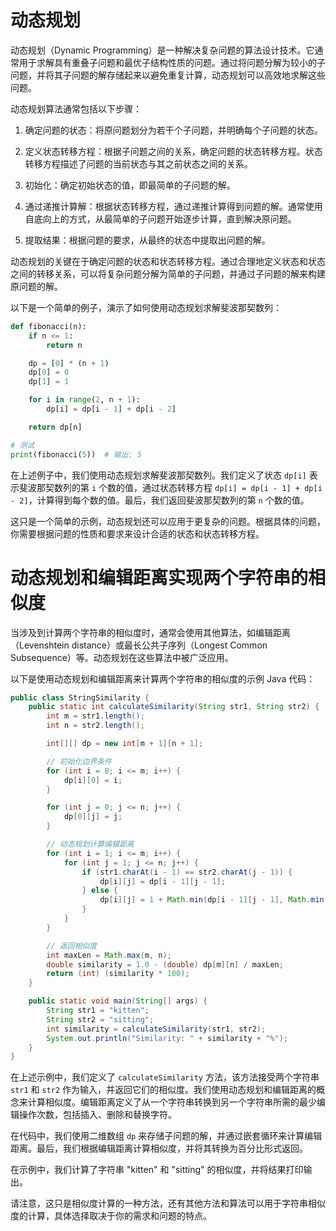 # 动态规划
动态规划（Dynamic Programming）是一种解决复杂问题的算法设计技术。它通常用于求解具有重叠子问题和最优子结构性质的问题。通过将问题分解为较小的子问题，并将其子问题的解存储起来以避免重复计算，动态规划可以高效地求解这些问题。

动态规划算法通常包括以下步骤：

1. 确定问题的状态：将原问题划分为若干个子问题，并明确每个子问题的状态。

2. 定义状态转移方程：根据子问题之间的关系，确定问题的状态转移方程。状态转移方程描述了问题的当前状态与其之前状态之间的关系。

3. 初始化：确定初始状态的值，即最简单的子问题的解。

4. 通过递推计算解：根据状态转移方程，通过递推计算得到问题的解。通常使用自底向上的方式，从最简单的子问题开始逐步计算，直到解决原问题。

5. 提取结果：根据问题的要求，从最终的状态中提取出问题的解。

动态规划的关键在于确定问题的状态和状态转移方程。通过合理地定义状态和状态之间的转移关系，可以将复杂问题分解为简单的子问题，并通过子问题的解来构建原问题的解。

以下是一个简单的例子，演示了如何使用动态规划求解斐波那契数列：

```python
def fibonacci(n):
    if n <= 1:
        return n

    dp = [0] * (n + 1)
    dp[0] = 0
    dp[1] = 1

    for i in range(2, n + 1):
        dp[i] = dp[i - 1] + dp[i - 2]

    return dp[n]

# 测试
print(fibonacci(5))  # 输出: 5
```

在上述例子中，我们使用动态规划求解斐波那契数列。我们定义了状态 `dp[i]` 表示斐波那契数列的第 `i` 个数的值，通过状态转移方程 `dp[i] = dp[i - 1] + dp[i - 2]`，计算得到每个数的值。最后，我们返回斐波那契数列的第 `n` 个数的值。

这只是一个简单的示例，动态规划还可以应用于更复杂的问题。根据具体的问题，你需要根据问题的性质和要求来设计合适的状态和状态转移方程。

# 动态规划和编辑距离实现两个字符串的相似度
当涉及到计算两个字符串的相似度时，通常会使用其他算法，如编辑距离（Levenshtein distance）或最长公共子序列（Longest Common Subsequence）等。动态规划在这些算法中被广泛应用。

以下是使用动态规划和编辑距离来计算两个字符串的相似度的示例 Java 代码：

```java
public class StringSimilarity {
    public static int calculateSimilarity(String str1, String str2) {
        int m = str1.length();
        int n = str2.length();

        int[][] dp = new int[m + 1][n + 1];

        // 初始化边界条件
        for (int i = 0; i <= m; i++) {
            dp[i][0] = i;
        }

        for (int j = 0; j <= n; j++) {
            dp[0][j] = j;
        }

        // 动态规划计算编辑距离
        for (int i = 1; i <= m; i++) {
            for (int j = 1; j <= n; j++) {
                if (str1.charAt(i - 1) == str2.charAt(j - 1)) {
                    dp[i][j] = dp[i - 1][j - 1];
                } else {
                    dp[i][j] = 1 + Math.min(dp[i - 1][j - 1], Math.min(dp[i][j - 1], dp[i - 1][j]));
                }
            }
        }

        // 返回相似度
        int maxLen = Math.max(m, n);
        double similarity = 1.0 - (double) dp[m][n] / maxLen;
        return (int) (similarity * 100);
    }

    public static void main(String[] args) {
        String str1 = "kitten";
        String str2 = "sitting";
        int similarity = calculateSimilarity(str1, str2);
        System.out.println("Similarity: " + similarity + "%");
    }
}
```

在上述示例中，我们定义了 `calculateSimilarity` 方法，该方法接受两个字符串 `str1` 和 `str2` 作为输入，并返回它们的相似度。我们使用动态规划和编辑距离的概念来计算相似度。编辑距离定义了从一个字符串转换到另一个字符串所需的最少编辑操作次数，包括插入、删除和替换字符。

在代码中，我们使用二维数组 `dp` 来存储子问题的解，并通过嵌套循环来计算编辑距离。最后，我们根据编辑距离计算相似度，并将其转换为百分比形式返回。

在示例中，我们计算了字符串 "kitten" 和 "sitting" 的相似度，并将结果打印输出。

请注意，这只是相似度计算的一种方法，还有其他方法和算法可以用于字符串相似度的计算，具体选择取决于你的需求和问题的特点。